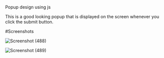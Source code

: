 Popup design using js

This is a good looking popup that is displayed on the screen whenever you click the submit button. 

#Screenshots

![Screenshot (488)](https://github.com/iamharsh42/my-javascript-journey/assets/90254587/da33640d-b343-4a92-855d-bbb88223999b)

![Screenshot (489)](https://github.com/iamharsh42/my-javascript-journey/assets/90254587/b5e24fcd-e430-4a1d-a0ea-42cc9a081741)


